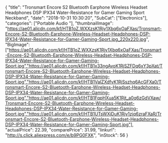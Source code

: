 {
	"title": "Tronsmart Encore S2 Bluetooth Earphone Wireless Headset Headphones DSP IPX34 Water-Resistance for Gamer Gaming Sport Neckband",
	"date": "2018-10-31 10:30:20",
	"SubCat": ["Electronics"],
	"categories": ["Portable Audio "],
	"thumbnailImage": "https://ae01.alicdn.com/kf/HTB1oZ.WXXzsK1Rjy1Xbq6xOaFXas/Tronsmart-Encore-S2-Bluetooth-Earphone-Wireless-Headset-Headphones-DSP-IPX34-Water-Resistance-for-Gamer-Gaming-Sport.jpg_220x220.jpg",
	"BigImage": ["https://ae01.alicdn.com/kf/HTB1oZ.WXXzsK1Rjy1Xbq6xOaFXas/Tronsmart-Encore-S2-Bluetooth-Earphone-Wireless-Headset-Headphones-DSP-IPX34-Water-Resistance-for-Gamer-Gaming-Sport.jpg","https://ae01.alicdn.com/kf/HTB1x33ngAvoK1RjSZFDq6xY3pXat/Tronsmart-Encore-S2-Bluetooth-Earphone-Wireless-Headset-Headphones-DSP-IPX34-Water-Resistance-for-Gamer-Gaming-Sport.jpg","https://ae01.alicdn.com/kf/HTB1VaIZXdfvK1RjSszhq6AcGFXa0/Tronsmart-Encore-S2-Bluetooth-Earphone-Wireless-Headset-Headphones-DSP-IPX34-Water-Resistance-for-Gamer-Gaming-Sport.jpg","https://ae01.alicdn.com/kf/HTB1FqpHXua5K1Rjt_a0q6zGdVXaw/Tronsmart-Encore-S2-Bluetooth-Earphone-Wireless-Headset-Headphones-DSP-IPX34-Water-Resistance-for-Gamer-Gaming-Sport.jpg","https://ae01.alicdn.com/kf/HTB1UTsWXjDuK1Rjy1zjq6zraFXaR/Tronsmart-Encore-S2-Bluetooth-Earphone-Wireless-Headset-Headphones-DSP-IPX34-Water-Resistance-for-Gamer-Gaming-Sport.jpg"],
	"actualPrice": 22.39,
	"comparePrice": 31.99,
	"linkurl": "http://s.click.aliexpress.com/e/b9PG0FXK",
	"inStock": 56
}
